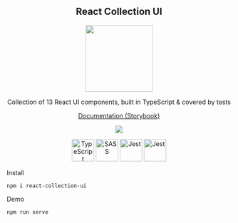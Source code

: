 <h2 align="center">React Collection UI</h2>

<p align="center">
    <img width="150px" src="https://upload.wikimedia.org/wikipedia/commons/thumb/a/a7/React-icon.svg/1280px-React-icon.svg.png" />
</p>

<p align="center">
    Collection of 13 React UI components, built in TypeScript & covered by tests
</p>

<p align="center">
    <a href="https://arslanoov.github.io/react-collection-ui/">Documentation (Storybook)</a>
</p>

<p align="center">
    <img src="https://views.whatilearened.today/views/github/Arslanoov/react-collection-ui.svg" />
</p>

<p align="center">
    <img width="50px" src="https://upload.wikimedia.org/wikipedia/commons/4/4c/Typescript_logo_2020.svg" alt="TypeScript" />
    <img width="50px" src="https://upload.wikimedia.org/wikipedia/commons/thumb/9/96/Sass_Logo_Color.svg/1280px-Sass_Logo_Color.svg.png" alt="SASS" />    
    <img height="50px" src="https://seeklogo.com/images/J/jest-logo-F9901EBBF7-seeklogo.com.png" alt="Jest" />
    <img height="50px" src="https://iconape.com/wp-content/files/qa/371510/svg/371510.svg" alt="Jest" />
</p>

Install
    
    npm i react-collection-ui

Demo

    npm run serve
